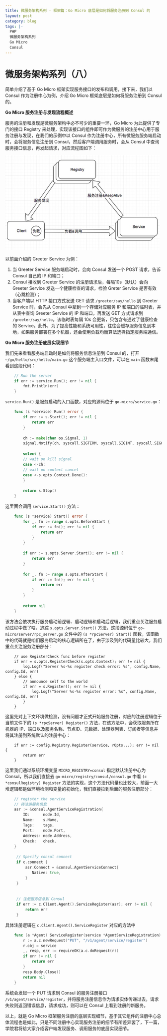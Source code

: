 ```yaml
---
title: 微服务架构系列 - 框架篇：Go Micro 底层是如何将服务注册到 Consul 的
layout: post
category: blog
tags: |-
  PHP
  微服务架构系列
  Go Micro
  Consul
---
```


# 微服务架构系列（八）

简单介绍了基于 Go Micro 框架实现服务接口的发布和调用，接下来，我们以 Consul 作为注册中心为例，介绍 Go Micro 框架底层是如何将服务注册到 Consul 的。



**Go Micro 服务注册与发现流程概述**



服务的注册和发现是微服务架构中必不可少的重要一环，Go Micro 为此提供了专门的接口 Registry 来处理，实现该接口的组件即可作为微服务的注册中心用于服务注册与发现，在我们的示例中以 Consul 作为注册中心，所有微服务服务端启动时，会将服务信息注册到 Consul，然后客户端调用服务时，会从 Consul 中查询服务接口信息，再发起请求，对应流程图如下：



![img](/assets/post/e7635603f17d13c04bf9c2cfb3b66a5ead1d5d8cfdc8ac184135ab593e2b3b21.png)



以前面介绍的 Greeter Service 为例：



1. 当 Greeter Service 服务端启动时，会向 Consul 发送一个 POST 请求，告诉 Consul 自己的 IP 和端口；
2. Consul 接收到 Greeter Service 的注册请求后，每隔10s（默认）会向 Greeter Service 发送一个健康检查的请求，检验 Greter Service 是否有效（心跳检测）；
3. 当客户端以 HTTP 接口方式发送 GET 请求 `/greeter/say/hello` 到 Greeter Service 时，会先从 Consul 中拿到一个存储对应服务 IP 和端口的临时表，并从表中查询 Greeter Service 的 IP 和端口，再发送 GET 方式请求到 `/greeter/say/hello`。该临时表每隔 10s 会更新，只包含有通过了健康检查的 Service。此外，为了提高性能和系统可用性，往往会缓存服务信息到本地，如果服务部署在多个机器，还会使用负载均衡算法选择指定服务端通信。



**Go Micro 服务注册底层实现细节**



我们先来看看服务端启动时是如何将服务信息注册到 Consul 的，打开 `~/go/hello/src/hello/main.go` 这个服务端主入口文件，可以在 `main` 函数末尾看到这段代码：



```go
    // Run the server
    if err := service.Run(); err != nil {
        fmt.Println(err)
    }
```



`service.Run()` 是服务启动的入口函数，对应的源码位于 `go-micro/service.go`：



```go
    func (s *service) Run() error {
        if err := s.Start(); err != nil {
            return err
        }
    
        ch := make(chan os.Signal, 1)
        signal.Notify(ch, syscall.SIGTERM, syscall.SIGINT, syscall.SIGQUIT)
    
        select {
        // wait on kill signal
        case <-ch:
        // wait on context cancel
        case <-s.opts.Context.Done():
        }
    
        return s.Stop()
    }
```



这里面会调用 `service.Start()` 方法：



```go
    func (s *service) Start() error {
        for _, fn := range s.opts.BeforeStart {
            if err := fn(); err != nil {
                return err
            }
        }
    
        if err := s.opts.Server.Start(); err != nil {
            return err
        }
    
        for _, fn := range s.opts.AfterStart {
            if err := fn(); err != nil {
                return err
            }
        }
    
        return nil
    }
```

  

该方法会依次执行服务启动前逻辑、启动逻辑和启动后逻辑，我们重点关注服务启动过程中做了啥，追踪 `s.opts.Server.Start()` 方法，这段源码位于 `go-micro/server/rpc_server.go` 文件中的 `(s *rpcServer) Start()` 函数，该函数中的代码就是咱们服务启动的核心逻辑所在了，由于涉及到的代码量比较大，我们重点关注服务注册部分：



```
    // use RegisterCheck func before register
    if err = s.opts.RegisterCheck(s.opts.Context); err != nil {
        log.Logf("Server %s-%s register check error: %s", config.Name, config.Id, err)
    } else {
        // announce self to the world
        if err = s.Register(); err != nil {
            log.Logf("Server %s-%s register error: %s", config.Name, config.Id, err)
        }
    }
```



这里先对上下文环境做检测，没有问题才正式开始服务注册，对应的注册逻辑位于当前文件下的 `(s *rpcServer) Register()` 方法，在该方法中，会获取服务所在机器的 IP、端口以及服务名称、节点ID、元数据、处理器列表、订阅者等信息并将其注册到系统默认的注册中心：



```
    if err := config.Registry.Register(service, rOpts...); err != nil {
        return err
    }
```

  

这里我们通过系统环境变量 `MICRO_REGISTRY=consul` 指定默认注册中心为 Consul，所以我们直接去 `go-micro/registry/consul/consul.go` 中看 `(c *consulRegistry) Register` 方法的实现，这个方法代码量也比较大，前面一大堆逻辑都是做环境检测和变量的初始化，我们直接拉到后面的服务注册部分：



```go
    // register the service
    // 待注册服务信息
    asr := &consul.AgentServiceRegistration{
        ID:      node.Id,
        Name:    s.Name,
        Tags:    tags,
        Port:    node.Port,
        Address: node.Address,
        Check:   check,
    }
      
     // Specify consul connect
     if c.connect {
         asr.Connect = &consul.AgentServiceConnect{
            Native: true,
         }
     }


     // 注册服务信息到 Consul
     if err := c.Client.Agent().ServiceRegister(asr); err != nil {
         return err
     }
```



具体注册逻辑在 `c.Client.Agent().ServiceRegister` 对应的方法中



```go
    func (a *Agent) ServiceRegister(service *AgentServiceRegistration) error {
        r := a.c.newRequest("PUT", "/v1/agent/service/register")
        r.obj = service
        _, resp, err := requireOK(a.c.doRequest(r))
        if err != nil {
            return err
        }
        resp.Body.Close()
        return nil
    }
```

  

系统会发起一个 PUT 请求到 Consul 的服务注册接口 `/v1/agent/service/register`，并将服务注册信息作为请求实体传递过去，请求失败则返回错误信息，请求成功，则可以在 Consul 上看到注册的新服务。



以上，就是 Go Micro 框架服务注册的底层实现细节，基于其它组件的注册中心总体流程也是如此，只是不同注册中心实现服务注册的细节有所差异罢了，下一篇，学院君将给大家介绍客户端发现服务、调用服务的底层实现细节。